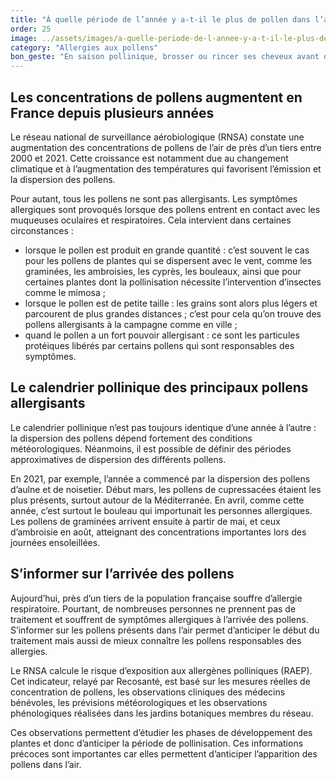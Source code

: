 ```yaml
---
title: "­À quelle période de l’année y a-t-il le plus de pollen dans l’air ?"
order: 25
image: ../assets/images/a-quelle-periode-de-l-annee-y-a-t-il-le-plus-de-pollen-dans-l-air.jpg
category: "Allergies aux pollens"
bon_geste: "En saison pollinique, brosser ou rincer ses cheveux avant de se coucher le soir, car les cheveux retiennent les pollens."
---
```


## Les concentrations de pollens augmentent en France depuis plusieurs années

Le réseau national de surveillance aérobiologique (RNSA) constate une augmentation des concentrations de pollens de l’air de près d’un tiers entre 2000 et 2021. Cette croissance est notamment due au changement climatique et à l’augmentation des températures qui favorisent l’émission et la dispersion des pollens.

Pour autant, tous les pollens ne sont pas allergisants. Les symptômes allergiques sont provoqués lorsque des pollens entrent en contact avec les muqueuses oculaires et respiratoires. Cela intervient dans certaines circonstances :
- lorsque le pollen est produit en grande quantité :  c’est souvent le cas pour les pollens de plantes qui se dispersent avec le vent, comme les graminées, les ambroisies, les cyprès, les bouleaux, ​ainsi que pour certaines plantes dont la pollinisation nécessite l’intervention d’insectes comme le mimosa ;
- lorsque le pollen est de petite taille : les grains sont alors plus légers et parcourent de plus grandes distances ; c’est pour cela qu’on trouve des pollens allergisants à la campagne comme en ville ;
- quand le pollen a un fort pouvoir allergisant : ce sont les particules protéiques libérés par certains pollens qui sont responsables des symptômes.

## ­­­Le calendrier pollinique des principaux pollens allergisants

Le calendrier pollinique n’est pas toujours identique d’une année à l’autre : la dispersion des pollens dépend fortement des conditions météorologiques. Néanmoins, il est possible de définir des périodes approximatives de dispersion des différents pollens. 

En 2021, par exemple, l’année a commencé par la dispersion des pollens d’aulne et de noisetier. Début mars, les pollens de cupressacées étaient les plus présents, surtout autour de la Méditerranée. En avril, comme cette année, c’est surtout le bouleau qui importunait les personnes allergiques. Les pollens de graminées arrivent ensuite à partir de mai, et ceux d’ambroisie en août, atteignant des concentrations importantes lors des journées ensoleillées.
­
## ­­­S’informer sur l’arrivée des pollens

Aujourd’hui, près d’un tiers de la population française souffre d’allergie respiratoire. Pourtant, de nombreuses personnes ne prennent pas de traitement et souffrent de symptômes allergiques à l’arrivée des pollens. S’informer sur les pollens présents dans l’air permet d’anticiper le début du traitement mais aussi de mieux connaître les pollens responsables des allergies.

Le RNSA calcule le risque d’exposition aux allergènes polliniques (RAEP). Cet indicateur, relayé par Recosanté, est basé sur les mesures réelles de concentration de pollens, les observations cliniques des médecins bénévoles, les prévisions météorologiques et les observations phénologiques réalisées dans les jardins botaniques membres du réseau.

Ces observations permettent d’étudier les phases de développement des plantes et donc d’anticiper la période de pollinisation. Ces informations précoces sont importantes car elles permettent d’anticiper l’apparition des pollens dans l’air.

